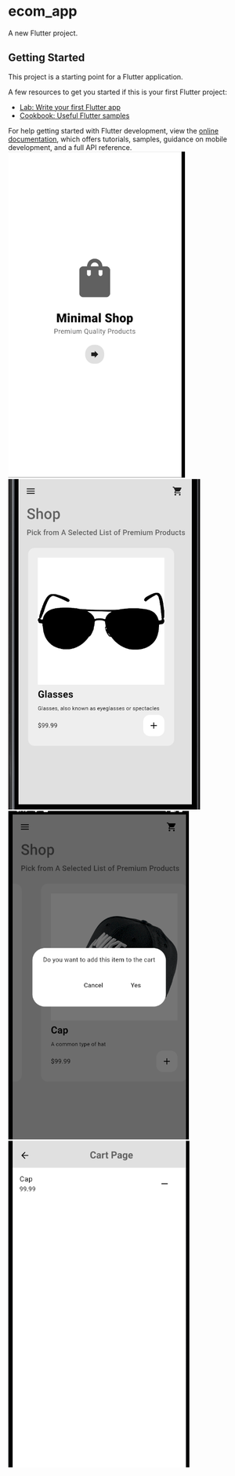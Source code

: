 # ecom_app

A new Flutter project.

## Getting Started

This project is a starting point for a Flutter application.

A few resources to get you started if this is your first Flutter project:

- [Lab: Write your first Flutter app](https://docs.flutter.dev/get-started/codelab)
- [Cookbook: Useful Flutter samples](https://docs.flutter.dev/cookbook)

For help getting started with Flutter development, view the
[online documentation](https://docs.flutter.dev/), which offers tutorials,
samples, guidance on mobile development, and a full API reference.
![Alt Text](https://github.com/moizbhatti112/Minimal_EcommerceApp-/blob/main/Screenshot%20(26).png)
![Alt Text](https://github.com/moizbhatti112/Minimal_EcommerceApp-/blob/main/Screenshot%20(27).png)
![Alt Text](https://github.com/moizbhatti112/Minimal_EcommerceApp-/blob/main/Screenshot%20(28).png)
![Alt Text](https://github.com/moizbhatti112/Minimal_EcommerceApp-/blob/main/Screenshot%20(29).png)

